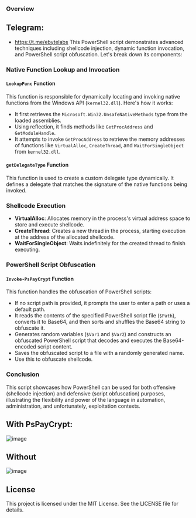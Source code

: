 ### Overview
## Telegram:
- https://t.me/ebytelabs
This PowerShell script demonstrates advanced techniques including shellcode injection, dynamic function invocation, and PowerShell script obfuscation. Let's break down its components:


### Native Function Lookup and Invocation

#### `LookupFunc` Function

This function is responsible for dynamically locating and invoking native functions from the Windows API (`kernel32.dll`). Here's how it works:

- It first retrieves the `Microsoft.Win32.UnsafeNativeMethods` type from the loaded assemblies.
- Using reflection, it finds methods like `GetProcAddress` and `GetModuleHandle`.
- It attempts to invoke `GetProcAddress` to retrieve the memory addresses of functions like `VirtualAlloc`, `CreateThread`, and `WaitForSingleObject` from `kernel32.dll`.

#### `getDelegateType` Function

This function is used to create a custom delegate type dynamically. It defines a delegate that matches the signature of the native functions being invoked.

### Shellcode Execution

- **VirtualAlloc**: Allocates memory in the process's virtual address space to store and execute shellcode.
- **CreateThread**: Creates a new thread in the process, starting execution at the address of the allocated shellcode.
- **WaitForSingleObject**: Waits indefinitely for the created thread to finish executing.

### PowerShell Script Obfuscation

#### `Invoke-PsPayCrypt` Function

This function handles the obfuscation of PowerShell scripts:

- If no script path is provided, it prompts the user to enter a path or uses a default path.
- It reads the contents of the specified PowerShell script file (`$Path`), converts it to Base64, and then sorts and shuffles the Base64 string to obfuscate it.
- Generates random variables (`$Var1` and `$Var2`) and constructs an obfuscated PowerShell script that decodes and executes the Base64-encoded script content.
- Saves the obfuscated script to a file with a randomly generated name.
- Use this to obfuscate shellcode.

### Conclusion

This script showcases how PowerShell can be used for both offensive (shellcode injection) and defensive (script obfuscation) purposes, illustrating the flexibility and power of the language in automation, administration, and unfortunately, exploitation contexts.


## With PsPayCrypt:
![image](https://github.com/EvilBytecode/Shellcode-Loader/assets/151552809/599e1cb0-b05f-48ee-9edb-22ee3c2f878d)

## Without
![image](https://github.com/EvilBytecode/Shellcode-Loader/assets/151552809/2b56a290-d287-4289-a8fb-1b1df11e084e)




## License
This project is licensed under the MIT License. See the LICENSE file for details.
